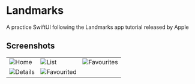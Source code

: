 # Landmarks
A practice SwiftUI following the Landmarks app tutorial released by Apple


## Screenshots

|   |   |   |
|---|---|---|
| ![Home](https://github.com/user-attachments/assets/cc4a54bf-2c9b-48bf-bb98-f960469ed6a4) | ![List](https://github.com/user-attachments/assets/9aaf6d1a-b113-4078-af10-1ca10112776e) | ![Favourites](https://github.com/user-attachments/assets/22265781-1c8e-4422-8447-e5d3066ebe52) |
| ![Details](https://github.com/user-attachments/assets/1d00c056-7b4a-40ba-b382-68b93d881ddd) | ![Favourited](https://github.com/user-attachments/assets/4a661b92-e9de-46fc-81b8-8d5e1d0d73e3)| |

